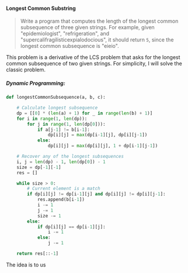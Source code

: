 #### Longest Common Substring

> Write a program that computes the length of the longest common subsequence of three given strings. For example, given "epidemiologist", "refrigeration", and "supercalifragilisticexpialodocious", it should return `5`, since the longest common subsequence is "eieio".

This problem is a derivative of the LCS problem that asks for the longest common subsequence of two given strings. For simplicity, I will solve the classic problem.

##### Dynamic Programming:

```py
def longestCommonSubsequence(a, b, c):

    # Calculate longest subsequence
    dp = [[0] * (len(a) + 1) for _ in range(len(b) + 1)]
    for i in range(1, len(dp)):
        for j in range(1, len(dp[0])):
            if a[j-1] != b[i-1]:
                dp[i][j] = max(dp[i-1][j], dp[i][j-1])
            else:
                dp[i][j] = max(dp[i][j], 1 + dp[i-1][j-1])

    # Recover any of the longest subsequences
    i, j = len(dp) - 1, len(dp[0]) - 1
    size = dp[-1][-1]
    res = []

    while size > 0:
        # Current element is a match
        if dp[i][j] != dp[i-1][j] and dp[i][j] != dp[i][j-1]:
            res.append(b[i-1])
            i -= 1
            j -= 1
            size -= 1
        else:
            if dp[i][j] == dp[i-1][j]:
                i -= 1
            else:
                j -= 1

    return res[::-1]
```

The idea is to us

